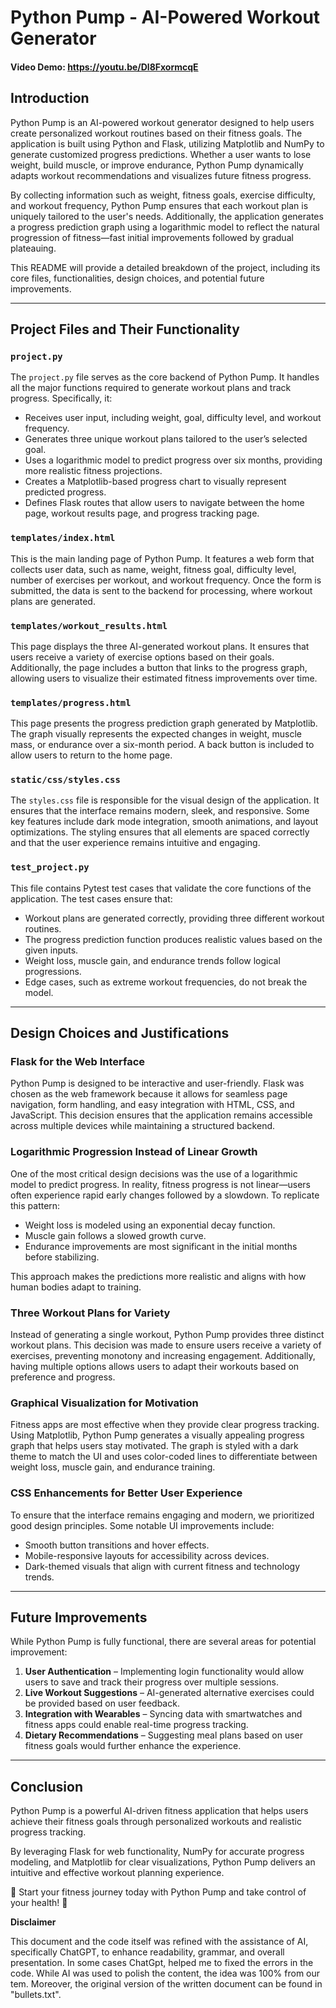 # Python Pump - AI-Powered Workout Generator
#### Video Demo:  https://youtu.be/Dl8FxormcqE

## Introduction

Python Pump is an AI-powered workout generator designed to help users create personalized workout routines based on their fitness goals. The application is built using Python and Flask, utilizing Matplotlib and NumPy to generate customized progress predictions. Whether a user wants to lose weight, build muscle, or improve endurance, Python Pump dynamically adapts workout recommendations and visualizes future fitness progress.

By collecting information such as weight, fitness goals, exercise difficulty, and workout frequency, Python Pump ensures that each workout plan is uniquely tailored to the user's needs. Additionally, the application generates a progress prediction graph using a logarithmic model to reflect the natural progression of fitness—fast initial improvements followed by gradual plateauing.

This README will provide a detailed breakdown of the project, including its core files, functionalities, design choices, and potential future improvements.

---

## Project Files and Their Functionality

### `project.py`

The `project.py` file serves as the core backend of Python Pump. It handles all the major functions required to generate workout plans and track progress. Specifically, it:

- Receives user input, including weight, goal, difficulty level, and workout frequency.
- Generates three unique workout plans tailored to the user’s selected goal.
- Uses a logarithmic model to predict progress over six months, providing more realistic fitness projections.
- Creates a Matplotlib-based progress chart to visually represent predicted progress.
- Defines Flask routes that allow users to navigate between the home page, workout results page, and progress tracking page.

### `templates/index.html`

This is the main landing page of Python Pump. It features a web form that collects user data, such as name, weight, fitness goal, difficulty level, number of exercises per workout, and workout frequency. Once the form is submitted, the data is sent to the backend for processing, where workout plans are generated.

### `templates/workout_results.html`

This page displays the three AI-generated workout plans. It ensures that users receive a variety of exercise options based on their goals. Additionally, the page includes a button that links to the progress graph, allowing users to visualize their estimated fitness improvements over time.

### `templates/progress.html`

This page presents the progress prediction graph generated by Matplotlib. The graph visually represents the expected changes in weight, muscle mass, or endurance over a six-month period. A back button is included to allow users to return to the home page.

### `static/css/styles.css`

The `styles.css` file is responsible for the visual design of the application. It ensures that the interface remains modern, sleek, and responsive. Some key features include dark mode integration, smooth animations, and layout optimizations. The styling ensures that all elements are spaced correctly and that the user experience remains intuitive and engaging.

### `test_project.py`

This file contains Pytest test cases that validate the core functions of the application. The test cases ensure that:

- Workout plans are generated correctly, providing three different workout routines.
- The progress prediction function produces realistic values based on the given inputs.
- Weight loss, muscle gain, and endurance trends follow logical progressions.
- Edge cases, such as extreme workout frequencies, do not break the model.

---

## Design Choices and Justifications

### Flask for the Web Interface

Python Pump is designed to be interactive and user-friendly. Flask was chosen as the web framework because it allows for seamless page navigation, form handling, and easy integration with HTML, CSS, and JavaScript. This decision ensures that the application remains accessible across multiple devices while maintaining a structured backend.

### Logarithmic Progression Instead of Linear Growth

One of the most critical design decisions was the use of a logarithmic model to predict progress. In reality, fitness progress is not linear—users often experience rapid early changes followed by a slowdown. To replicate this pattern:

- Weight loss is modeled using an exponential decay function.
- Muscle gain follows a slowed growth curve.
- Endurance improvements are most significant in the initial months before stabilizing.

This approach makes the predictions more realistic and aligns with how human bodies adapt to training.

### Three Workout Plans for Variety

Instead of generating a single workout, Python Pump provides three distinct workout plans. This decision was made to ensure users receive a variety of exercises, preventing monotony and increasing engagement. Additionally, having multiple options allows users to adapt their workouts based on preference and progress.

### Graphical Visualization for Motivation

Fitness apps are most effective when they provide clear progress tracking. Using Matplotlib, Python Pump generates a visually appealing progress graph that helps users stay motivated. The graph is styled with a dark theme to match the UI and uses color-coded lines to differentiate between weight loss, muscle gain, and endurance training.

### CSS Enhancements for Better User Experience

To ensure that the interface remains engaging and modern, we prioritized good design principles. Some notable UI improvements include:

- Smooth button transitions and hover effects.
- Mobile-responsive layouts for accessibility across devices.
- Dark-themed visuals that align with current fitness and technology trends.

---

## Future Improvements

While Python Pump is fully functional, there are several areas for potential improvement:

1. **User Authentication** – Implementing login functionality would allow users to save and track their progress over multiple sessions.
2. **Live Workout Suggestions** – AI-generated alternative exercises could be provided based on user feedback.
3. **Integration with Wearables** – Syncing data with smartwatches and fitness apps could enable real-time progress tracking.
4. **Dietary Recommendations** – Suggesting meal plans based on user fitness goals would further enhance the experience.

---

## Conclusion

Python Pump is a powerful AI-driven fitness application that helps users achieve their fitness goals through personalized workouts and realistic progress tracking. 

By leveraging Flask for web functionality, NumPy for accurate progress modeling, and Matplotlib for clear visualizations, Python Pump delivers an intuitive and effective workout planning experience.

🚀 Start your fitness journey today with Python Pump and take control of your health! 💪

**Disclaimer**  

This document and the code itself was refined with the assistance of AI, specifically ChatGPT, to enhance readability, grammar, and overall presentation. In some cases ChatGpt, helped me to fixed the errors in the code. While AI was used to polish the content, the idea was 100% from our tem. Moreover, the original version of the written document can be found in "bullets.txt". 
